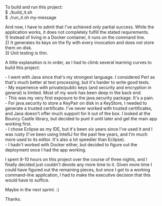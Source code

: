 To build and run this project:<br>
$ ./build_it.sh<br>
$ ./run_it.sh my-message<br>
<p>
And now, I have to admit that I've achieved only partial success.  While the application works, it does not completely fulfill the stated requirements.<br>
1) Instead of living in a Docker container, it runs on the command line.<br>
2) It generates its keys on the fly with every invocation and does not store them on disk.<br>
3) Unit testing is thin.<br>
<p>
A little explanation is in order, as I had to climb several learning curves to build this project:
<p>
- I went with Java since that's my strongest language.  I considered Perl as that's much better at text processing, but it's harder to write good tests.<br>
- My experience with private/public keys (and security and encryption in general) is limited.  Most of my work has been deep in the back end.<br>
- This was my very first exposure to the java.security package.  It's a pain.<br>
- For java.security to store a KeyPair on disk in a KeyStore, I needed to generate a trusted certificate.  I've never worked with trusted certificates, and Java doesn't offer much support for it out of the box.  I looked at the Bouncy Castle library, but decided to punt it until later and get the main app working first.<br>
- I chose Eclipse as my IDE, but it's been six years since I've used it and I was rusty (I've been using IntelliJ for the past few years, and I'm much more used to its editor.  It's also a lot speedier than Eclipse).<br>
- I hadn't worked with Docker either, but decided to figure out the deployment once I had the app working.<br>
<p>
I spent 8-10 hours on this project over the course of three nights, and I finally decided just couldn't devote any more time to it.  Given more time I could have figured out the remaining pieces, but once I got to a working command-line application, I had to make the executive decision that this would have to suffice.
<p>
Maybe in the next sprint.  :)
<p>
Thanks.
